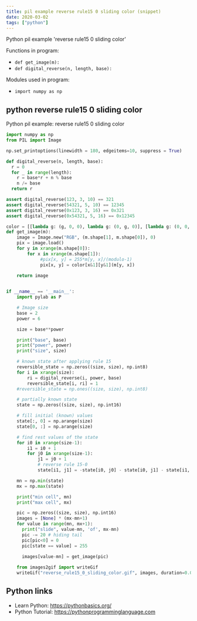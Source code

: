 ```yaml
---
title: pil example reverse rule15 0 sliding color (snippet)
date: 2020-03-02
tags: ["python"]
---
```

Python pil example 'reverse rule15 0 sliding color'

Functions in program: 
* `def get_image(m):`
* `def digital_reverse(n, length, base):`

Modules used in program: 
* `import numpy as np`

## python reverse rule15 0 sliding color

Python pil example: reverse rule15 0 sliding color

```python
import numpy as np
from PIL import Image

np.set_printoptions(linewidth = 180, edgeitems=10, suppress = True)

def digital_reverse(n, length, base):
  r = 0
  for _ in range(length):
    r = base*r + n % base
    n /= base
  return r

assert digital_reverse(123, 3, 10) == 321
assert digital_reverse(54321, 5, 10) == 12345
assert digital_reverse(0x123, 3, 16) == 0x321
assert digital_reverse(0x54321, 5, 16) == 0x12345

color = [[lambda g: (g, 0, 0), lambda g: (0, g, 0)], [lambda g: (0, 0, g), lambda g: (g, g, 0)]]
def get_image(m):
    image = Image.new("RGB", (m.shape[1], m.shape[0]), 0)
    pix = image.load()
    for y in xrange(m.shape[0]):
        for x in xrange(m.shape[1]):
             #pix[x, y] = 255*m[y, x]/(modulo-1)
             pix[x, y] = color[x&1][y&1](m[y, x])

    return image
    

if __name__ == '__main__':
    import pylab as P

    # Image size
    base = 2
    power = 6

    size = base**power

    print("base", base)
    print("power", power)
    print("size", size)

    # known state after applying rule 15
    reversible_state = np.zeros((size, size), np.int8)
    for i in xrange(size):
        ri = digital_reverse(i, power, base)
        reversible_state[i, ri] = 1
    #reversible_state = np.ones((size, size), np.int8)

    # partially known state
    state = np.zeros((size, size), np.int16)

    # fill initial (known) values
    state[:, 0] = np.arange(size)
    state[0, :] = np.arange(size)

    # find rest values of the state
    for i0 in xrange(size-1):
        i1 = i0 + 1
        for j0 in xrange(size-1):
            j1 = j0 + 1
            # reverse rule 15-0
            state[i1, j1] = -state[i0, j0] - state[i0, j1] - state[i1, j0] + reversible_state[i0, j0]

    mn = np.min(state)
    mx = np.max(state)

    print("min cell", mn)
    print("max cell", mx)

    pic = np.zeros((size, size), np.int16)
    images = [None] * (mx-mn+1)
    for value in range(mn, mx+1):
      print("slide", value-mn, 'of', mx-mn)
      pic -= 20 # hiding tail
      pic[pic<0] = 0
      pic[state == value] = 255
       
      images[value-mn] = get_image(pic)

    from images2gif import writeGif
    writeGif("reverse_rule15_0_sliding_color.gif", images, duration=0.05, dither=False)

```

## Python links

- Learn Python: https://pythonbasics.org/
- Python Tutorial: https://pythonprogramminglanguage.com
